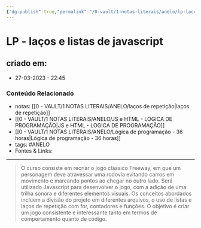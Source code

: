 ```yaml
---
{"dg-publish":true,"permalink":"/0-vault/1-notas-literais/anelo/lp-lacos-e-listas-de-javascript/","tags":["ANELO"],"dgHomeLink":true,"dgShowLocalGraph":true,"dgShowFileTree":true,"dgEnableSearch":true,"noteIcon":""}
---
```


# LP - laços e listas de javascript

## criado em: 
-  27-03-2023 - 22:45

### Conteúdo Relacionado
- notas: [[0 - VAULT/1 NOTAS LITERAIS/ANELO/laços de repetição\|laços de repetição]]
- [[0 - VAULT/1 NOTAS LITERAIS/ANELO/JS e HTML - LOGICA DE PROGRAMAÇÃO\|JS e HTML - LOGICA DE PROGRAMAÇÃO]]
- [[0 - VAULT/1 NOTAS LITERAIS/ANELO/Lógica de programação - 36 horas\|Lógica de programação - 36 horas]]
- tags: #ANELO 
- Fontes & Links: 

---

>O curso consiste em recriar o jogo clássico Freeway, em que um personagem deve atravessar uma rodovia evitando carros em movimento e marcando pontos ao chegar no outro lado. Será utilizado Javascript para desenvolver o jogo, com a adição de uma trilha sonora e diferentes elementos visuais. Os conceitos abordados incluem a divisão do projeto em diferentes arquivos, o uso de listas e laços de repetição com for, contadores e funções. O objetivo é criar um jogo consistente e interessante tanto em termos de comportamento quanto de código.